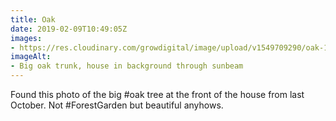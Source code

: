 ```yaml
---
title: Oak
date: 2019-02-09T10:49:05Z
images: 
- https://res.cloudinary.com/growdigital/image/upload/v1549709290/oak-181018.jpg
imageAlt: 
- Big oak trunk, house in background through sunbeam
---
```


Found this photo of the big #oak tree at the front of the house from last October. Not #ForestGarden but beautiful anyhows.
